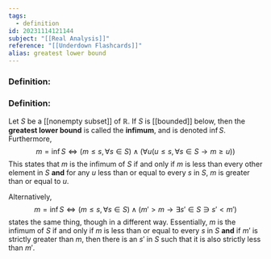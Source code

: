 ```yaml
---
tags:
  - definition
id: 20231114121144
subject: "[[Real Analysis]]"
reference: "[[Underdown Flashcards]]"
alias: greatest lower bound
---
```

### Definition:
### Definition:
Let $S$ be a [[nonempty subset]] of $\mathbb{R}$. If $S$ is [[bounded]] below, then the **greatest lower bound** is called the **infimum**, and is denoted $\inf{S}$. Furthermore,
$$m = \inf{S} \iff (m \leq s, \forall s \in S) \wedge (\forall u(u \leq s, \forall s \in S \rightarrow m \geq u))$$
This states that $m$ is the infimum of $S$ if and only if $m$ is less than every other element in $S$ **and** for any $u$ less than or equal to every $s$ in $S$, $m$ is greater than or equal to $u$. 

Alternatively,
$$m = \inf{S} \iff (m \leq s, \forall s \in S) \wedge (m' > m \rightarrow \exists s' \in S \ni s' < m') $$
states the same thing, though in a different way. Essentially, $m$ is the infimum of $S$ if and only if $m$ is less than or equal to every $s$ in $S$ **and** if $m'$ is strictly greater than $m$, then there is an $s'$ in $S$ such that it is also strictly less than $m'$. 